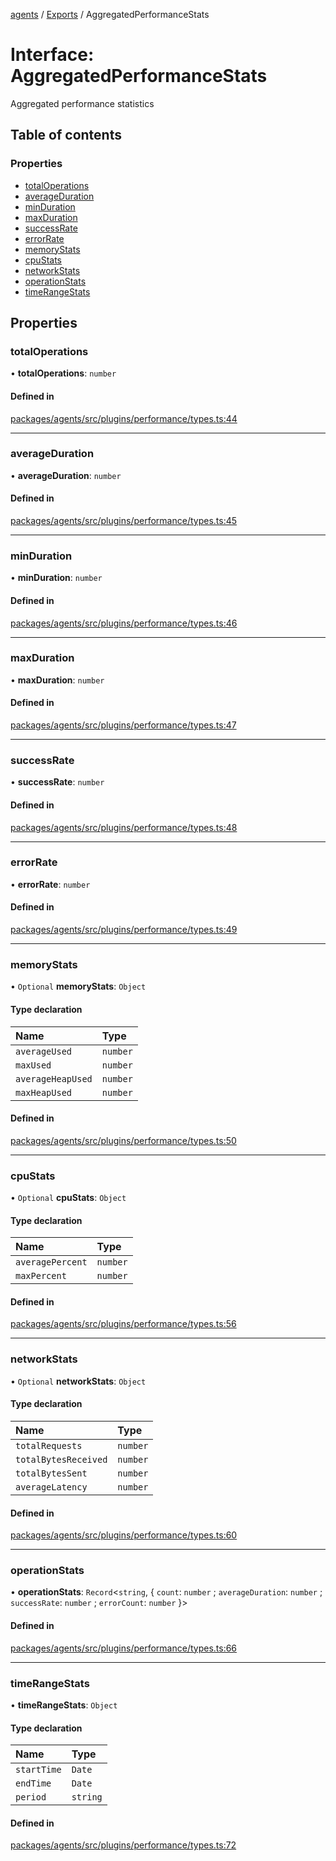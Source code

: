 <!-- 
 ⚠️  AUTO-GENERATED FILE - DO NOT EDIT MANUALLY
 This file is automatically generated by scripts/docs-generator.js
 To make changes, edit the source TypeScript files or update the generator script
-->

[agents](../../) / [Exports](../modules) / AggregatedPerformanceStats

# Interface: AggregatedPerformanceStats

Aggregated performance statistics

## Table of contents

### Properties

- [totalOperations](AggregatedPerformanceStats#totaloperations)
- [averageDuration](AggregatedPerformanceStats#averageduration)
- [minDuration](AggregatedPerformanceStats#minduration)
- [maxDuration](AggregatedPerformanceStats#maxduration)
- [successRate](AggregatedPerformanceStats#successrate)
- [errorRate](AggregatedPerformanceStats#errorrate)
- [memoryStats](AggregatedPerformanceStats#memorystats)
- [cpuStats](AggregatedPerformanceStats#cpustats)
- [networkStats](AggregatedPerformanceStats#networkstats)
- [operationStats](AggregatedPerformanceStats#operationstats)
- [timeRangeStats](AggregatedPerformanceStats#timerangestats)

## Properties

### totalOperations

• **totalOperations**: `number`

#### Defined in

[packages/agents/src/plugins/performance/types.ts:44](https://github.com/woojubb/robota/blob/d84cd2e1e6915e9f7e9aff8f9b06df02e55c139b/packages/agents/src/plugins/performance/types.ts#L44)

___

### averageDuration

• **averageDuration**: `number`

#### Defined in

[packages/agents/src/plugins/performance/types.ts:45](https://github.com/woojubb/robota/blob/d84cd2e1e6915e9f7e9aff8f9b06df02e55c139b/packages/agents/src/plugins/performance/types.ts#L45)

___

### minDuration

• **minDuration**: `number`

#### Defined in

[packages/agents/src/plugins/performance/types.ts:46](https://github.com/woojubb/robota/blob/d84cd2e1e6915e9f7e9aff8f9b06df02e55c139b/packages/agents/src/plugins/performance/types.ts#L46)

___

### maxDuration

• **maxDuration**: `number`

#### Defined in

[packages/agents/src/plugins/performance/types.ts:47](https://github.com/woojubb/robota/blob/d84cd2e1e6915e9f7e9aff8f9b06df02e55c139b/packages/agents/src/plugins/performance/types.ts#L47)

___

### successRate

• **successRate**: `number`

#### Defined in

[packages/agents/src/plugins/performance/types.ts:48](https://github.com/woojubb/robota/blob/d84cd2e1e6915e9f7e9aff8f9b06df02e55c139b/packages/agents/src/plugins/performance/types.ts#L48)

___

### errorRate

• **errorRate**: `number`

#### Defined in

[packages/agents/src/plugins/performance/types.ts:49](https://github.com/woojubb/robota/blob/d84cd2e1e6915e9f7e9aff8f9b06df02e55c139b/packages/agents/src/plugins/performance/types.ts#L49)

___

### memoryStats

• `Optional` **memoryStats**: `Object`

#### Type declaration

| Name | Type |
| :------ | :------ |
| `averageUsed` | `number` |
| `maxUsed` | `number` |
| `averageHeapUsed` | `number` |
| `maxHeapUsed` | `number` |

#### Defined in

[packages/agents/src/plugins/performance/types.ts:50](https://github.com/woojubb/robota/blob/d84cd2e1e6915e9f7e9aff8f9b06df02e55c139b/packages/agents/src/plugins/performance/types.ts#L50)

___

### cpuStats

• `Optional` **cpuStats**: `Object`

#### Type declaration

| Name | Type |
| :------ | :------ |
| `averagePercent` | `number` |
| `maxPercent` | `number` |

#### Defined in

[packages/agents/src/plugins/performance/types.ts:56](https://github.com/woojubb/robota/blob/d84cd2e1e6915e9f7e9aff8f9b06df02e55c139b/packages/agents/src/plugins/performance/types.ts#L56)

___

### networkStats

• `Optional` **networkStats**: `Object`

#### Type declaration

| Name | Type |
| :------ | :------ |
| `totalRequests` | `number` |
| `totalBytesReceived` | `number` |
| `totalBytesSent` | `number` |
| `averageLatency` | `number` |

#### Defined in

[packages/agents/src/plugins/performance/types.ts:60](https://github.com/woojubb/robota/blob/d84cd2e1e6915e9f7e9aff8f9b06df02e55c139b/packages/agents/src/plugins/performance/types.ts#L60)

___

### operationStats

• **operationStats**: `Record`\<`string`, \{ `count`: `number` ; `averageDuration`: `number` ; `successRate`: `number` ; `errorCount`: `number`  }\>

#### Defined in

[packages/agents/src/plugins/performance/types.ts:66](https://github.com/woojubb/robota/blob/d84cd2e1e6915e9f7e9aff8f9b06df02e55c139b/packages/agents/src/plugins/performance/types.ts#L66)

___

### timeRangeStats

• **timeRangeStats**: `Object`

#### Type declaration

| Name | Type |
| :------ | :------ |
| `startTime` | `Date` |
| `endTime` | `Date` |
| `period` | `string` |

#### Defined in

[packages/agents/src/plugins/performance/types.ts:72](https://github.com/woojubb/robota/blob/d84cd2e1e6915e9f7e9aff8f9b06df02e55c139b/packages/agents/src/plugins/performance/types.ts#L72)
